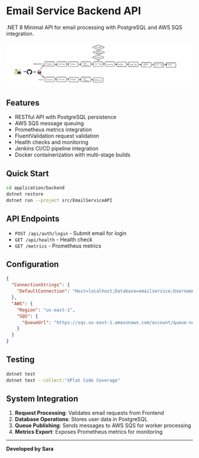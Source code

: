 # Email Service Backend API

.NET 8 Minimal API for email processing with PostgreSQL and AWS SQS integration.

![Backend & Worker CI](../../diagrams/back_and_worker_ci.png)

## Features

- RESTful API with PostgreSQL persistence
- AWS SQS message queuing
- Prometheus metrics integration
- FluentValidation request validation
- Health checks and monitoring
- Jenkins CI/CD pipeline integration
- Docker containerization with multi-stage builds

## Quick Start

```bash
cd application/backend
dotnet restore
dotnet run --project src/EmailServiceAPI
```

## API Endpoints

- `POST /api/auth/login` - Submit email for login
- `GET /api/health` - Health check
- `GET /metrics` - Prometheus metrics

## Configuration

```json
{
  "ConnectionStrings": {
    "DefaultConnection": "Host=localhost;Database=emailservice;Username=postgres;Password=password"
  },
  "AWS": {
    "Region": "us-east-1",
    "SQS": {
      "QueueUrl": "https://sqs.us-east-1.amazonaws.com/account/queue-name"
    }
  }
}
```

## Testing

```bash
dotnet test
dotnet test --collect:"XPlat Code Coverage"
```

## System Integration

1. **Request Processing**: Validates email requests from Frontend
2. **Database Operations**: Stores user data in PostgreSQL
3. **Queue Publishing**: Sends messages to AWS SQS for worker processing
4. **Metrics Export**: Exposes Prometheus metrics for monitoring

---

**Developed by Sara**